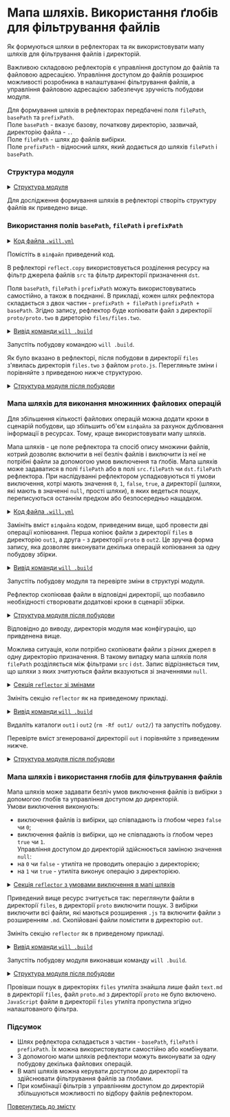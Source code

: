 # Мапа шляхів. Використання ґлобів для фільтрування файлів

Як формуються шляхи в рефлекторах та як використовувати мапу шляхів для фільтрування файлів і директорій.

Важливою складовою рефлекторів є управління доступом до файлів та файловою адресацією. Управління доступом до файлів розширює можливості розробника в налаштуванні фільтрування файлів, а управління файловою адресацією забезпечує зручність побудови модуля. 

Для формування шляхів в рефлекторах передбачені поля `filePath`, `basePath` та `prefixPath`.   
Поле `basePath` - вказує базову, початкову директорію, зазвичай, директорію файла - `.`.  
Поле `filePath` - шлях до файлів вибірки.  
Поле `prefixPath` - відносний шлях, який додається до шляхів `filePath` і `basePath`.  

### Структура модуля   

<details>
  <summary><u>Структура модуля</u></summary>

```
fileControl
     ├── proto
     │     └── proto.two
     │            └── proto.js
     ├── files
     │     ├── text.md
     │     └── files.js
     └── .will.yml        

```

</details>

Для дослідження формування шляхів в рефлекторі створіть структуру файлів як приведено вище.

### Використання полів `basePath`, `filePath` i `prefixPath`  

<details>
  <summary><u>Код файла <code>.will.yml</code></u></summary>

```yaml
about :

  name : reflectorPaths
  description : "To use reflector path constructor"
  version : 0.0.1

reflector :

  reflect.copy :
    recursive : 2
    src :
      filePath : proto.two
      prefixPath : proto
    dst :
      basePath : .
      prefixPath : files/files.two

step :

  reflect.copy :
    inherit : predefined.reflect
    reflector : reflect.*

build :

  copy :
    criterion : 
      default : 1
    steps :
      - reflect.*
      
```

</details>

Помістіть в `вілфайл` приведений код. 

В рефлекторі `reflect.copy` використовується розділення ресурсу на фільтр джерела файлів `src` та фільтр директорії призначення `dst`. 

Поля `basePath`, `filePath` i `prefixPath` можуть використовуватись самостійно, а також в поєднанні. В прикладі, кожен шлях рефлектора складається з двох частин - `prefixPath + filePath` і `prefixPath + basePath`. Згідно запису, рефлектор буде копіювати файл з директорії `proto/proto.two` в диреторію `files/files.two`.   

<details>
  <summary><u>Вивід команди <code>will .build</code></u></summary>

```
[user@user ~]$ will .build
...
 Building module::reflectorPaths / build::copy
   + reflect.copy reflected 2 files /path_to_file/ : files/files.two <- proto/proto.two in 0.807s
  Built module::reflectorPaths / build::copy in 0.889s

```

</details>

Запустіть побудову командою `will .build`.  

Як було вказано в рефлекторі, після побудови в директорії `files` з'явилась директорія `files.two` з файлом `proto.js`. Перегляньте зміни і порівняйте з приведеною нижче структурою.

<details>
  <summary><u>Структура модуля після побудови</u></summary>

```
fileControl
     ├── proto
     │     └── proto.two
     │            └── proto.md
     ├── files
     │     ├── files.two
     │     │      └── proto.js
     │     ├── text.md
     │     └── files.js
     └── .will.yml       

```

</details> 

### Мапа шляхів для виконання множинних файлових операцій

Для збільшення кількості файлових операцій можна додати кроки в сценарій побудови, що збільшить об'єм `вілфайла` за рахунок дублювання інформації в ресурсах. Тому, краще використовувати мапу шляхів.

Мапа шляхів - це поле рефлектора та спосіб опису множини файлів, котрий дозволяє включити в неї безліч файлів і виключити із неї не потрібні файли за допомогою умов виключення та ґлобів. Мапа шляхів може задаватися в полі `filePath` або в полі `src.filePath` чи `dst.filePath` рефлектора. При наслідуванні рефлектором успадковуються ті умови виключення, котрі мають значення `0`, `1`, `false`, `true`, а директорії (шляхи, які мають в значенні `null`, прості шляхи), в яких ведеться пошук, переписуються останнім предком або безпосередньо нащадком.

<details>
  <summary><u>Код файла <code>.will.yml</code></u></summary>

```yaml
about :

  name : reflectorPaths
  description : "To use reflector map of paths"
  version : 0.0.1

reflector :

  reflect.copy :
    filePath :
      files : out1
      proto : out2

step :

  reflect.copy :
    inherit : predefined.reflect
    reflector : reflect.*

build :

  copy :
    criterion : 
      default : 1
    steps :
      - reflect.*
      
```

</details>

Замініть вміст `вілфайла` кодом, приведеним вище, щоб провести дві операції копіювання. Перша копіює файли з директорії `files` в директорію `out1`, а друга - з директорії `proto` в `out2`. Це зручна форма запису, яка дозволяє виконувати декілька операцій копіювання за одну побудову збірки.   

<details>
  <summary><u>Вивід команди <code>will .build</code></u></summary>

```
[user@user ~]$ will .build
...
  Building module::reflectorPaths / build::copy
   + reflect.copy reflected 8 files /path_to_file/ : . <- . in 0.533s
  Built module::reflectorPaths / build::copy in 0.596s


```

</details>

Запустіть побудову модуля та перевірте зміни в структурі модуля.


Рефлектор скопіював файли в відповідні директорії, що позбавило необхідності створювати додаткові кроки в сценарії збірки. 

<details>
  <summary><u>Структура модуля після побудови</u></summary>

```
fileControl
     ├── proto
     │     └── proto.two
     │            └── proto.md
     ├── files
     │     ├── files.two
     │     │      └── proto.js
     │     ├── text.md
     │     └── files.js
     ├── out1
     │     ├── files.two
     │     │      └── proto.js
     │     ├── text.md
     │     └── files.js
     ├── out2
     │     └── proto.two
     │            └── proto.md
     └── .will.yml       

```

</details>

Відповідно до виводу, директорія модуля має конфігурацію, що привденена вище.

Можлива ситуація, коли потрібно скопіювати файли з різних джерел в одну директорію призначення. В такому випадку мапа шляхів поля `filePath` розділяється між фільтрами `src` i `dst`. Запис відрізняється тим, що шляхи з яких зчитуються файли вказуються зі значеннями `null`.
 

<details>
  <summary><u>Секція <code>reflector</code> зі змінами</u></summary>

```yaml
reflector :

  reflect.copy.:
    recursive: 2
    src:
      filePath:
        files/files.two : null
        proto : null
    dst:
      filePath: out

```

</details>

Змініть секцію `reflector` як на приведеному прикладі. 

<details>
  <summary><u>Вивід команди <code>will .build</code></u></summary>

```
[user@user ~]$ will .build
...
  Building module::reflectorPaths / build::copy
   + reflect.copy reflected 5 files /path_to_file/ : out <- . in 0.617s
   + reflect.copy. reflected 5 files /path_to_file/ : out <- . in 0.352s
  Built module::reflectorPaths / build::copy in 1.068s

```

</details>

Видаліть каталоги `out1` i `out2` (`rm -Rf out1/ out2/`) та запустіть побудову. 

Перевірте вміст згенерованої директорії `out` і порівняйте з приведеним нижче.

<details>
  <summary><u>Структура модуля після побудови</u></summary>

```
fileControl
     ├── proto
     │     └── proto.two
     │            └── proto.js
     ├── files
     │     ├── files.two
     │     │      └── proto.js
     │     ├── text.md
     │     └── files.js
     ├── out
     │     ├── proto.two
     │     │      └── proto.md
     │     └── proto.js
     └── .will.yml       

```

</details>

### Мапа шляхів і використання глобів для фільтрування файлів

Мапа шляхів може задавати безліч умов виключення файлів із вибірки з допомогою ґлобів та управління доступом до директорій.  
Умови виключення виконують: 
- виключення файлів із вибірки, що співпадають із ґлобом через `false` чи `0`;
- виключення файлів із вибірки, що не співпадають із ґлобом через `true` чи `1`.  
Управління доступом до директорій здійснюється заміною значення `null`:  
- на `0` чи `false` - утиліта не проводить операцію з директорією;
- на `1` чи `true` - утиліта виконує операцію з директорією.

<details>
  <summary><u>Секція <code>reflector</code> з умовами виключення в мапі шляхів</u></summary>

```yaml
reflector :

  reflect.copy.:
    src:
      filePath:
        '*.js' : 0
        '*.md' : 1
        files : null
        proto : false
    dst:
      filePath: out 

```

</details>

Приведений вище ресурс зчитується так: переглянути файли в директорії `files`, в директорії `proto` виключити пошук. З вибірки виключити всі файли, які маються розширення `.js` та включити файли з розширенням `.md`. Скопійовані файли помістити в директорію `out`.

Змініть секцію `reflector` як в приведеному прикладі. 

<details>
  <summary><u>Вивід команди <code>will .build</code></u></summary>

```
[user@user ~]$ will .build
...
  Building module::reflectorPaths / build::copy
   + reflect.copy reflected 2 files /path_to_file/ : out <- files/files.two in 0.400s
   + reflect.copy. reflected 2 files /path_to_file/ : out <- files/files.two in 0.330s
  Built module::reflectorPaths / build::copy in 0.832s

```

</details>

Запустіть побудову модуля виконавши команду `will .build`. 

<details>
  <summary><u>Структура модуля після побудови</u></summary>

```
fileControl
     ├── proto
     │     └── proto.two
     │            └── proto.md
     ├── files
     │     ├── files.two
     │     │      └── proto.js
     │     ├── text.md
     │     └── files.js
     ├── out
     │     └── text.md
     └── .will.yml       

```

</details>

Провівши пошук в директоріях `files` утиліта знайшла лише файл `text.md` в директорії `files`, файл `proto.md` з директорії `proto` не було включено. `JavaScript` файли в директорії `files` утиліта пропустила згідно налаштованого фільтра. 

### Підсумок

- Шлях рефлектора складається з частин - `basePath`, `filePath` i `prefixPath`. Їх можна використовувати самостійно або комбінувати.  
- З допомогою мапи шляхів рефлектори можуть виконувати за одну побудову декілька файлових операцій.  
- В мапі шляхів можна керувати доступом до директорії та здійснювати фільтрування файлів за ґлобами. 
- При комбінації фільтрів з управлінням доступом до директорій збільшуються можливості по відбору файлів рефлектором.  

[Повернутись до змісту](../README.md#tutorials)
